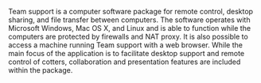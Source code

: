 Team support is a computer software package for remote control, desktop sharing, and file transfer between computers. The software operates with Microsoft Windows, Mac OS X, and Linux and is able to function while the computers are protected by firewalls and NAT proxy. It is also possible to access a machine running Team support with a web browser. While the main focus of the application is to facilitate desktop support and remote control of cotters, collaboration and presentation features are included within the package.